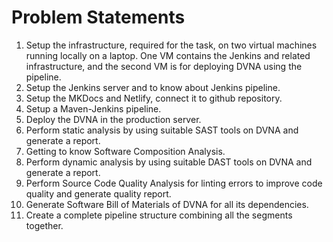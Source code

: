 # Problem Statements

1. Setup the infrastructure, required for the task, on two virtual machines running locally on a laptop. One VM contains the Jenkins and related infrastructure, and the second VM is for deploying DVNA using the pipeline.
2. Setup the Jenkins server and to know about Jenkins pipeline.
3. Setup the MKDocs and Netlify, connect it to github repository.
4. Setup a Maven-Jenkins pipeline.
5. Deploy the DVNA in the production server.
6. Perform static analysis by using suitable SAST tools on DVNA and generate a report.
7. Getting to know Software Composition Analysis.
8. Perform dynamic analysis by using suitable DAST tools on DVNA and generate a report.
9. Perform Source Code Quality Analysis for linting errors to improve code quality and generate quality report.
10. Generate Software Bill of Materials of DVNA for all its dependencies.
11. Create a complete pipeline structure combining all the segments together.
 
